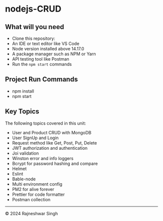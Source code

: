 # nodejs-CRUD

## What will you need

- Clone this repository:
- An IDE or text editor like VS Code
- Node version installed above 14.17.0
- A package manager such as NPM or Yarn
- API testing tool like Postman
- Run the `npm start` commands

## Project Run Commands

- npm install
- npm start

## Key Topics

The following topics covered in this unit:

- User and Product CRUD with MongoDB
- User SignUp and Login
- Request method like Get, Post, Put, Delete
- JWT authorization and authentication
- Joi validation
- Winston error and info loggers
- Bcrypt for password hashing and compare
- Helmet
- Eslint
- Bable-node
- Multi environment config
- PM2 for alive forever
- Prettier for code formatter
- Postman collection

---

© 2024 Rajneshwar Singh
